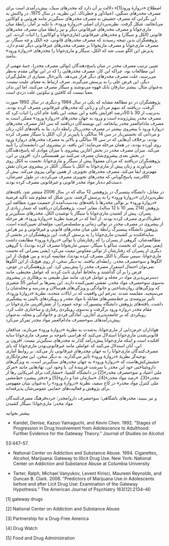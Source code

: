  اصطلاح «دروازۀ ورود[1]» دلالت بر آن دارد که مخدرهای سبک، پیش‌درآمدی است برای مصرف مخدرهای سنگین، اعتیادآور و خطرناک. این نظریه، در سال 1975، در واکنش به این نگرانی که مصرف حشیش به مصرف مخدرهای سنگین‌تر مانند هروئین و کوکائین می‌انجامد، شکل گرفت. نظریه‌پردازان اصلی «دروازۀ ورود»، با تکیه بر آمار، رابطۀ میان ماری‌جوانا و مصرف مخدرهای غیرقانونی دیگر و نیز رابطۀ میان مصرف مخدرهای قانونی (الکل و سیگار) و مخدرهای غیرقانونی (ماری‌جوانا و کوکائین) را اثبات کردند. این پژوهشگران بدین نتیجه رسیدند که مصرف مخدرهای قانونی، چه الکل و چه سیگار، بر مصرف ماری‌جوانا و مصرف ماری­جوانا بر مصرف مخدرهای غیرقانونی دیگر تقدم دارد. پذیرش این الگو سبب شد که الکل، سیگار و ماری‌جوانا را مخدرهای «دروازۀ ورود» بنامند.

تعیین ترتیب مصرف مخدر در میان پاسخ‌دهندگان (توالی مصرف مخدر)، جنبۀ مهمی از این مطالعات بود، چراکه این کار، مصرف مخدرهایی را که در این توالی مقدم به‌نظر می‌رسند، علت مصرف مخدرهای دیگر قرار می‌دهد. بااین‌حال بسیاری از تحلیل‌گیران دیگر، این فرض علی را به پرسش می‌گیرند. صرف ارتباط به معنای علیت نیست. به‌عنوان مثال، بیشتر سارقان بانک قهوه می‌نوشند و سیگار مصرف می‌کنند، اما این بدان معنا نیست که کافئین و نیکوتین علت دزدی است.

پژوهشگران در دو مطالعة مشابه که یکی در سال 1984 و دیگری در سال 1992 صورت گرفت، دریافتند که سهم مردان و زنانی که مخدرهای غیرقانونی مصرف کرده بودند، به‌ترتیب از 30 تا 50درصد افزایش یافته و این نتیجه، این یافتۀ عام آنان را اثبات کرد که مصرف مخدر پیش‌رَونده است و ورود به جهان مخدرهای «دروازۀ ورود» ممکن است به مصرف مادام‌العمر مخدر بیانجامد. این نویسندگان دریافتند که سن آغاز مصرف مخدرهای دروازۀ ورود با پیشروی بیشتر در مصرف مخدرريال رابطه دارد. بنا به یافته‌های آنان، زنان و مردانی که نخستین‌بار در سن 14 سالگی یا پایین‌تر از آن، الکل یا سیگار مصرف کرده بودند، برخلاف آن‌هایی که در سن 16 سالگی و بالاتر به مصرف مخدرهای دروازۀ ورود روی آورده بودند، در همان مرحله می‌مانند؛ این یافته، تز پیشروی این دانشمندان را تأیید می‌کند. میزان مصرف مخدر در بخش آغازین پیشروی با میزان موادی که پاسخ‌دهندگان در بخش بعدی پیشروی‌شان مصرف می‌کنند نیز همبستگی دارد. افزون بر این، پژوهشگران دریافتند که مردان معمولاً پیش از سیگار و ماری‌جوانا، نخست به الکل روی می‌آورند و زنان پیش از ماری‌جوانا به الکل یا سیگار. الکل در پیشروی مردان نقش مهم‌تری ایفا می‌کند. مصرف مخدرهای تجویزی، از همین توالی پیروی می‌کند. بیش از 60درصد پاسخ‌گویانی که مخدرهای تجویزی مصرف می‌کردند، در طول عمرشان، دست‌کم ده‌بار مواد مخدر قانونی و غیرقانونی مصرف کرده بودند.

در مقابل، دانشگاه پیتسبرگ در پژوهشی 12 ساله که در سال 2006 منتشر شد، یافته‌های نظریه‌پردازان «دروازۀ ورود» را به پرسش گرفتند، بدین شکل که معلوم شد تأکید فرضیۀ «دروازۀ ورود» بر توالی مخدرها با یافته‌های به‌دست‌آمده از جمعیت مورد مطالعه این پژوهش (214 پسر 10 تا 12 ساله)، مغایر است. پژوهشگران دریافتند که شمار زیادی از پسران، پیش از کشیدن ماری‌جوانا یا سیگار یا نوشیدن الکل، مخدرهای سنگین‌تر و خطرناک‌تری مصرف کرده بودند. از آنجا که در فرضیۀ نظریۀ «دروازۀ ورود»، هر مرحله از پیشروی در مصرف مخدر در توالی زمانی و سلسله‌مراتبی، مؤلفه‌ای تعیین‌کننده است، پژوهش دانشگاه پیتسبرگ رابطۀ علی میان مخدرهای قانونی و غیرقانونی و نیز هراس سایه‌افکنده بر کشیدن ماری‌جوانا را به پرسش گرفت. این پژوهشگران در بخشی از مطالعه‌شان، گروهی از پسران را که رفتارشان با توالی «دروازۀ ورود» مطابقت داشت (یعنی پسرانی که نخست تنباکو یا سیگار، سپس ماریجوانا مصرف کرده بودند)، با گروهی دیگری از پسران که رفتارشان از توالی معکوس تبعیت می‌کرد (یعنی پسرانی که نخست ماری‌جوانا، سپس سیگار یا الکل مصرف کرده بودند)، مقایسه کردند و بین هیچ‌یک از این الگوها و سوءمصرف مخدر، رابطه‌ای نیافتند. به دیگر سخن، از روی هیچ‌یک از این الگوها نمی‌توان احتمال استمرار مصرف مخدر را پیش‌بینی کرد. این پژوهشگران در عوض، فرض را بر آن گذاشتند و به‌لحاظ آماری ثابت کردند که عوامل محیطی، مانند دسترس‌پذیری مواد در محله و عوامل فردی، مانند میل طبیعی به بزهکاری در پیشروی به‌سوی سوءمصرف مواد مخدر، نقشی تعیین‌کننده دارند. این پسرها بر اساس 35 متغیری که ویژگی‌های روان‌شناختی و خانوادگی و ویژگی‌های هم‌سالان و مدرسه و محله‌شان را می‌سنجید، مقایسه شدند. به‌رغم این واقعیت که در ایالات‌ متحده، نظریۀ «دروازۀ ورود»، تأثیر نیرومندی بر خط‌مشی‌های مقابله با مواد مخدر و رویکردهای بالینی به پیشگیری داشت، یافته‌های پژوهش دانشگاه پیتسبورگ، توجه عموم را از نقش‌آفرینی ماری‌جوانا در مقام مخدر دروازة ورود برگرفت و به‌سوی رویکردی رفتاری و ساختاری جلب کرد، رویکردی که بر جامعه‌پذیری آغازین، آمادگی فردی و خانوادگی و محله، به‌عنوان پیش‌درآمدهای سوءمصرف مادام‌العمر مواد مخدر تمرکز می‌کرد.

 هواداران جرم‌زدایی از ماری‌جوانا، به‌شدت به نظریۀ «دروازۀ ورود» می‌تازند. مدافعان قانونی‌شدن ماری‌جوانا استدلال می‌کنند که هراسی ناموجه بر مصرف ماری‌جوانا سایه افکنده است و اینکه ماری‌جوانا پیش‌درآمد گذار به مخدرهای سنگین‌تر نیست. افزون بر این، آنان استدلال می‌کنند که عواملی مانند غیرقانونی‌بودن ماری‌جوانا که پای مصرف‌کنندگان ماری‌جوانا را به جهان مخدرهای غیرقانونی باز می‌کند، بر روابط آماری توجیه‌گر نظریۀ «دروازۀ ورود» تأثیر می‌گذارند. به دیگر سخن، این مجرم‌انگاری حشیش‌کش‌هاست که «دروازۀ ورود» به جهان مخدرهای سنگین‌تر است، نه ویژگی‌های داروشناختی خود این مخدر یا سرشت فریبندۀ آن. با وجود این، نهادهایی مانند «مرکز ملی اعتیاد و سوءمصرف مخدر»[2] در دانشگاه کلمبیا، «مشارکت برای امریکایی رها از مخدر»[3]، «رصد مواد مخدر»[4]، «سازمان غذا و دارو»[5] و «دفتر پیشبرد خط‌مشی ملی کنترل مواد مخدر» در کاخ سفید، نظریۀ «دروازۀ ورود» را به‌عنوان بنیان مفهومی‌ برای پژوهش و فعالیت‌های حمایتی عمومی‌شان پذیرفته‌اند. 

و نیز ببینید: مخدرهای باشگاهی؛ سوءمصرف دارو/مخدر؛ خرده‌فرهنگ مصرف‌کنندگان مواد مخدر؛ ماری‌جوانا؛ سیگار کشیدن

بیشتر بخوانید

- Kandel, Denise, Kazuo Yamaguchi, and Kevin Chen. 1992. “Stages of Progression in Drug Involvement from Adolescence to Adulthood: Further Evidence for the Gateway Theory.” Journal of Studies on Alcohol

53:447–57.

- National Center on Addiction and Substance Abuse. 1994. Cigarettes, Alcohol, Marijuana: Gateway to Illicit Drug Use. New York: National Center on Addiction and Substance Abuse at Columbia University

- Tarter, Ralph, Michael Vanyukov, Levent Kirisci, Maureen Reynolds, and Duncan B. Clark. 2006. “Predictors of Marijuana Use in Adolescents before and after Licit Drug Use: Examination of the Gateway Hypothesis.” The American Journal of Psychiatry 163(12):2134–40 

 [1] gateway drugs

[2] National Center on Addiction and Substance Abuse

[3] Partnership for a Drug-Free America

[4] Drug Watch

[5] Food and Drug Administration

 

 

 

 